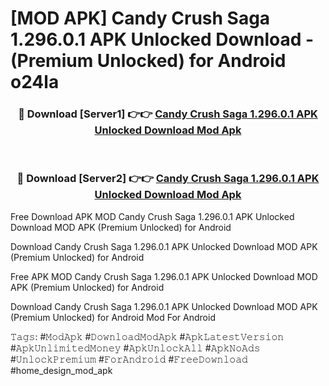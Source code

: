 # [MOD APK] Candy Crush Saga 1.296.0.1 APK Unlocked Download - (Premium Unlocked) for Android o24la



<div align="center">
<h3>🔴 Download [Server1] 👉👉 <a href="https://momento.my/?title=Candy_Crush_Saga_1.296.0.1_APK_Unlocked_Download">Candy Crush Saga 1.296.0.1 APK Unlocked Download Mod Apk</a></h3><br>

<h3>🔴 Download [Server2] 👉👉 <a href="https://momento.my/?title=Candy_Crush_Saga_1.296.0.1_APK_Unlocked_Download">Candy Crush Saga 1.296.0.1 APK Unlocked Download Mod Apk</a></h3>
</div>



Free Download APK MOD Candy Crush Saga 1.296.0.1 APK Unlocked Download MOD APK (Premium Unlocked) for Android

Download Candy Crush Saga 1.296.0.1 APK Unlocked Download MOD APK (Premium Unlocked) for Android

Free APK MOD Candy Crush Saga 1.296.0.1 APK Unlocked Download MOD APK (Premium Unlocked) for Android

Download Candy Crush Saga 1.296.0.1 APK Unlocked Download MOD APK (Premium Unlocked) for Android Mod For Android

𝚃𝚊𝚐𝚜: #𝙼𝚘𝚍𝙰𝚙𝚔 #𝙳𝚘𝚠𝚗𝚕𝚘𝚊𝚍𝙼𝚘𝚍𝙰𝚙𝚔 #𝙰𝚙𝚔𝙻𝚊𝚝𝚎𝚜𝚝𝚅𝚎𝚛𝚜𝚒𝚘𝚗 #𝙰𝚙𝚔𝚄𝚗𝚕𝚒𝚖𝚒𝚝𝚎𝚍𝙼𝚘𝚗𝚎𝚢 #𝙰𝚙𝚔𝚄𝚗𝚕𝚘𝚌𝚔𝙰𝚕𝚕 #𝙰𝚙𝚔𝙽𝚘𝙰𝚍𝚜 #𝚄𝚗𝚕𝚘𝚌𝚔𝙿𝚛𝚎𝚖𝚒𝚞𝚖 #𝙵𝚘𝚛𝙰𝚗𝚍𝚛𝚘𝚒𝚍 #𝙵𝚛𝚎𝚎𝙳𝚘𝚠𝚗𝚕𝚘𝚊𝚍 #home_design_mod_apk
